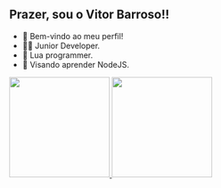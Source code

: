 ## Prazer, sou o Vitor Barroso!!

- 🙌 Bem-vindo ao meu perfil!
- 👨‍💻 Junior Developer.
- 💼 Lua programmer.
- 👀 Visando aprender NodeJS.

<div>
  <a href="https://github.com/vitorlbarroso">
  <img height="180em" src="https://github-readme-stats.vercel.app/api?username=vitorlbarroso&show_icons=true&theme=dark&include_all_commits=true&count_private=true"/>
  <img height="180em" src="https://github-readme-stats.vercel.app/api/top-langs/?username=vitorlbarroso&layout=compact&langs_count=7&theme=dark"/>
</div>

